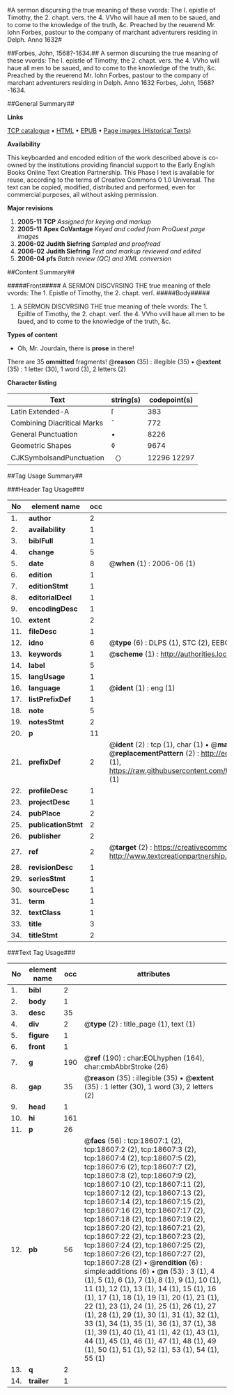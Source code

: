#A sermon discursing the true meaning of these vvords: The I. epistle of Timothy, the 2. chapt. vers. the 4. VVho will haue all men to be saued, and to come to the knowledge of the truth, &c. Preached by the reuerend Mr. Iohn Forbes, pastour to the company of marchant adventurers residing in Delph. Anno 1632#

##Forbes, John, 1568?-1634.##
A sermon discursing the true meaning of these vvords: The I. epistle of Timothy, the 2. chapt. vers. the 4. VVho will haue all men to be saued, and to come to the knowledge of the truth, &c. Preached by the reuerend Mr. Iohn Forbes, pastour to the company of marchant adventurers residing in Delph. Anno 1632
Forbes, John, 1568?-1634.

##General Summary##

**Links**

[TCP catalogue](http://www.ota.ox.ac.uk/tcp/)  • 
[HTML](http://tei.it.ox.ac.uk/tcp/Texts-HTML/free/A01/A01032.html)  • 
[EPUB](http://tei.it.ox.ac.uk/tcp/Texts-EPUB/free/A01/A01032.epub) • 
[Page images (Historical Texts)](https://data.historicaltexts.jisc.ac.uk/view?pubId=eebo-99853238e&pageId=eebo-99853238e-18607-1)

**Availability**

This keyboarded and encoded edition of the
	       work described above is co-owned by the institutions
	       providing financial support to the Early English Books
	       Online Text Creation Partnership. This Phase I text is
	       available for reuse, according to the terms of Creative
	       Commons 0 1.0 Universal. The text can be copied,
	       modified, distributed and performed, even for
	       commercial purposes, all without asking permission.

**Major revisions**

1. __2005-11__ __TCP__ *Assigned for keying and markup*
1. __2005-11__ __Apex CoVantage__ *Keyed and coded from ProQuest page images*
1. __2006-02__ __Judith Siefring__ *Sampled and proofread*
1. __2006-02__ __Judith Siefring__ *Text and markup reviewed and edited*
1. __2006-04__ __pfs__ *Batch review (QC) and XML conversion*

##Content Summary##

#####Front#####
A SERMON DISCVRSING THE true meaning of theſe vvords: The 1. Epistle of Timothy, the 2. chapt. verſ.
#####Body#####

1. A SERMON DISCVRSING THE true meaning of theſe vvords: The 1. Epiſtle of Timothy, the 2. chapt. verſ. the 4. VVho vvill haue all men to be ſaued, and to come to the knowledge of the truth, &c.

**Types of content**

  * Oh, Mr. Jourdain, there is **prose** in there!

There are 35 **ommitted** fragments! 
 @__reason__ (35) : illegible (35)  •  @__extent__ (35) : 1 letter (30), 1 word (3), 2 letters (2)

**Character listing**


|Text|string(s)|codepoint(s)|
|---|---|---|
|Latin Extended-A|ſ|383|
|Combining             Diacritical Marks|̄|772|
|General Punctuation|•|8226|
|Geometric Shapes|◊|9674|
|CJKSymbolsandPunctuation|〈〉|12296 12297|

##Tag Usage Summary##

###Header Tag Usage###

|No|element name|occ|attributes|
|---|---|---|---|
|1.|__author__|2||
|2.|__availability__|1||
|3.|__biblFull__|1||
|4.|__change__|5||
|5.|__date__|8| @__when__ (1) : 2006-06 (1)|
|6.|__edition__|1||
|7.|__editionStmt__|1||
|8.|__editorialDecl__|1||
|9.|__encodingDesc__|1||
|10.|__extent__|2||
|11.|__fileDesc__|1||
|12.|__idno__|6| @__type__ (6) : DLPS (1), STC (2), EEBO-CITATION (1), PROQUEST (1), VID (1)|
|13.|__keywords__|1| @__scheme__ (1) : http://authorities.loc.gov/ (1)|
|14.|__label__|5||
|15.|__langUsage__|1||
|16.|__language__|1| @__ident__ (1) : eng (1)|
|17.|__listPrefixDef__|1||
|18.|__note__|5||
|19.|__notesStmt__|2||
|20.|__p__|11||
|21.|__prefixDef__|2| @__ident__ (2) : tcp (1), char (1)  •  @__matchPattern__ (2) : ([0-9\-]+):([0-9IVX]+) (1), (.+) (1)  •  @__replacementPattern__ (2) : http://eebo.chadwyck.com/downloadtiff?vid=$1&page=$2 (1), https://raw.githubusercontent.com/textcreationpartnership/Texts/master/tcpchars.xml#$1 (1)|
|22.|__profileDesc__|1||
|23.|__projectDesc__|1||
|24.|__pubPlace__|2||
|25.|__publicationStmt__|2||
|26.|__publisher__|2||
|27.|__ref__|2| @__target__ (2) : https://creativecommons.org/publicdomain/zero/1.0/ (1), http://www.textcreationpartnership.org/docs/. (1)|
|28.|__revisionDesc__|1||
|29.|__seriesStmt__|1||
|30.|__sourceDesc__|1||
|31.|__term__|1||
|32.|__textClass__|1||
|33.|__title__|3||
|34.|__titleStmt__|2||


###Text Tag Usage###

|No|element name|occ|attributes|
|---|---|---|---|
|1.|__bibl__|2||
|2.|__body__|1||
|3.|__desc__|35||
|4.|__div__|2| @__type__ (2) : title_page (1), text (1)|
|5.|__figure__|1||
|6.|__front__|1||
|7.|__g__|190| @__ref__ (190) : char:EOLhyphen (164), char:cmbAbbrStroke (26)|
|8.|__gap__|35| @__reason__ (35) : illegible (35)  •  @__extent__ (35) : 1 letter (30), 1 word (3), 2 letters (2)|
|9.|__head__|1||
|10.|__hi__|161||
|11.|__p__|26||
|12.|__pb__|56| @__facs__ (56) : tcp:18607:1 (2), tcp:18607:2 (2), tcp:18607:3 (2), tcp:18607:4 (2), tcp:18607:5 (2), tcp:18607:6 (2), tcp:18607:7 (2), tcp:18607:8 (2), tcp:18607:9 (2), tcp:18607:10 (2), tcp:18607:11 (2), tcp:18607:12 (2), tcp:18607:13 (2), tcp:18607:14 (2), tcp:18607:15 (2), tcp:18607:16 (2), tcp:18607:17 (2), tcp:18607:18 (2), tcp:18607:19 (2), tcp:18607:20 (2), tcp:18607:21 (2), tcp:18607:22 (2), tcp:18607:23 (2), tcp:18607:24 (2), tcp:18607:25 (2), tcp:18607:26 (2), tcp:18607:27 (2), tcp:18607:28 (2)  •  @__rendition__ (6) : simple:additions (6)  •  @__n__ (53) : 3 (1), 4 (1), 5 (1), 6 (1), 7 (1), 8 (1), 9 (1), 10 (1), 11 (1), 12 (1), 13 (1), 14 (1), 15 (1), 16 (1), 17 (1), 18 (1), 19 (1), 20 (1), 21 (1), 22 (1), 23 (1), 24 (1), 25 (1), 26 (1), 27 (1), 28 (1), 29 (1), 30 (1), 31 (1), 32 (1), 33 (1), 34 (1), 35 (1), 36 (1), 37 (1), 38 (1), 39 (1), 40 (1), 41 (1), 42 (1), 43 (1), 44 (1), 45 (1), 46 (1), 47 (1), 48 (1), 49 (1), 50 (1), 51 (1), 52 (1), 53 (1), 54 (1), 55 (1)|
|13.|__q__|2||
|14.|__trailer__|1||
